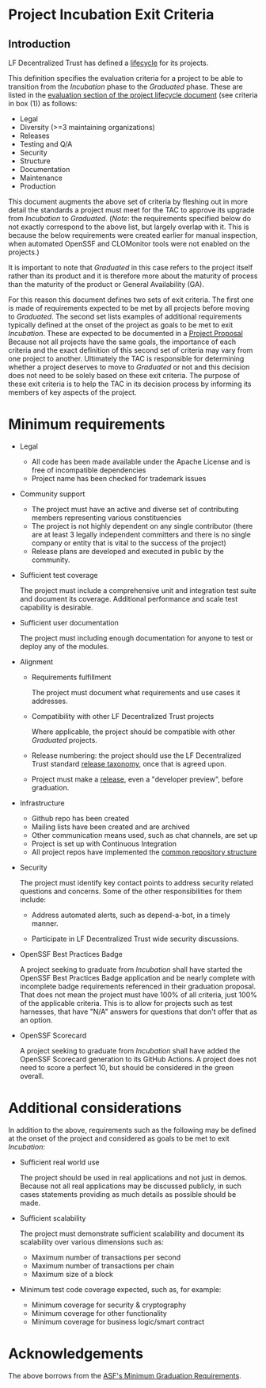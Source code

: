[//]: # (SPDX-License-Identifier: CC-BY-4.0)

# Project Incubation Exit Criteria

## Introduction

LF Decentralized Trust has defined a [lifecycle](./project-lifecycle.md) for its
projects.

This definition specifies the evaluation criteria for a project to be able
to transition from the *Incubation* phase to the *Graduated* phase. These
are listed in the [evaluation section of the project lifecycle document](./project-lifecycle.md#evaluation-of-criteria-for-state-transition-decisions)
(see criteria in box (1)) as follows:

- Legal
- Diversity (>=3 maintaining organizations)
- Releases
- Testing and Q/A
- Security
- Structure
- Documentation
- Maintenance
- Production

This document augments the above set of criteria by fleshing out in more
detail the standards a project must meet for the TAC to approve its upgrade
from *Incubation* to *Graduated*. (*Note*: the requirements specified below
do not exactly correspond to the above list, but largely overlap with it.
This is because the below requirements were created earlier for manual inspection,
when automated OpenSSF and CLOMonitor tools were not enabled on the projects.)

It is important to note that *Graduated* in this case refers to
the project itself rather than its product and it is therefore more
about the maturity of process than the maturity of the product or
General Availability (GA).

For this reason this document defines two sets of exit criteria. The
first one is made of requirements expected to be met by all projects
before moving to *Graduated*. The second set lists examples of
additional requirements typically defined at the onset of the project as
goals to be met to exit *Incubation*. These are expected to be documented
in a [Project Proposal](https://lf-decentralized-trust.github.io/project-proposals/)
Because not all projects have the same goals, the importance of each
criteria and the exact definition of this second set of criteria may
vary from one project to another. Ultimately the TAC is responsible for
determining whether a project deserves to move to *Graduated* or
not and this decision does not need to be solely based on these exit
criteria. The purpose of these exit criteria is to help the TAC in its
decision process by informing its members of key aspects of the project.

# Minimum requirements

-   Legal

    -   All code has been made available under the Apache License and is
        free of incompatible dependencies
    -   Project name has been checked for trademark issues

-   Community support

    -   The project must have an active and diverse set of contributing
        members representing various constituencies
    -   The project is not highly dependent on any single contributor
        (there are at least 3 legally independent committers and there
        is no single company or entity that is vital to the success of
        the project)
    -   Release plans are developed and executed in public by the
        community.

-   Sufficient test coverage

    The project must include a comprehensive unit and integration test
    suite and document its coverage. Additional performance and scale
    test capability is desirable.

-   Sufficient user documentation

    The project must including enough documentation for anyone to test
    or deploy any of the modules.

-   Alignment

    -   Requirements fulfillment

        The project must document what requirements and use cases it addresses.

    -   Compatibility with other LF Decentralized Trust projects

        Where applicable, the project should be compatible with other
        *Graduated* projects.

    -   Release numbering: the project should use the LF Decentralized Trust
        standard [release taxonomy](./release-taxonomy.md), once that is agreed upon.

    -   Project must make a [release](./release-taxonomy.md), even a "developer preview",
        before graduation.

-   Infrastructure

    -   Github repo has been created
    -   Mailing lists have been created and are archived
    -   Other communication means used, such as chat channels, are set up
    -   Project is set up with Continuous Integration
    -   All project repos have implemented the [common repository structure](./repository-structure.md)

-   Security

    The project must identify key contact points to address
    security related questions and concerns.
    Some of the other responsibilities for them include:

    -   Address automated alerts, such as depend-a-bot, in a timely manner.

    -   Participate in LF Decentralized Trust wide security discussions.

-   OpenSSF Best Practices Badge

    A project seeking to graduate from *Incubation* shall have started the
    OpenSSF Best Practices Badge application and be nearly complete with
    incomplete badge requirements referenced in their graduation proposal.
    That does not mean the project must have 100% of all criteria, just
    100% of the applicable criteria. This is to allow for projects such
    as test harnesses, that have "N/A" answers for questions that don\'t
    offer that as an option.

-   OpenSSF Scorecard

    A project seeking to graduate from *Incubation* shall have added the
    OpenSSF Scorecard generation to its GitHub Actions. A project does not
    need to score a perfect 10, but should be considered in the green overall.

# Additional considerations

In addition to the above, requirements such as the following may be
defined at the onset of the project and considered as goals to be met to
exit *Incubation*:

-   Sufficient real world use

    The project should be used in real applications and not just in
    demos. Because not all real applications may be discussed publicly,
    in such cases statements providing as much details as possible
    should be made.

-   Sufficient scalability

    The project must demonstrate sufficient scalability and document its
    scalability over various dimensions such as:

    -   Maximum number of transactions per second
    -   Maximum number of transactions per chain
    -   Maximum size of a block

-   Minimum test code coverage expected, such as, for example:

    -   Minimum coverage for security & cryptography
    -   Minimum coverage for other functionality
    -   Minimum coverage for business logic/smart contract

# Acknowledgements

The above borrows from the [ASF\'s Minimum Graduation Requirements](https://incubator.apache.org/incubation/Incubation_Policy.html#Graduating+from+the+Incubator).
